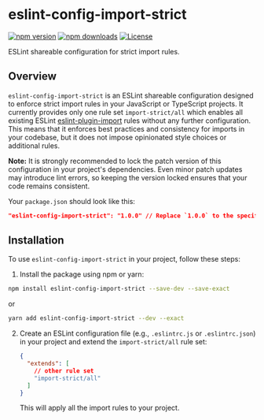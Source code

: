# eslint-config-import-strict

[![npm version](https://img.shields.io/npm/v/eslint-config-import-strict)](https://www.npmjs.com/package/eslint-config-import-strict)
[![npm downloads](https://img.shields.io/npm/dm/eslint-config-import-strict)](https://www.npmjs.com/package/eslint-config-import-strict)
[![License](https://img.shields.io/npm/l/eslint-config-import-strict)](https://github.com/yourusername/eslint-config-import-strict/blob/main/LICENSE)

ESLint shareable configuration for strict import rules.

## Overview

`eslint-config-import-strict` is an ESLint shareable configuration designed to enforce strict import rules in your JavaScript or TypeScript projects. It currently provides only one rule set `import-strict/all` which enables all existing ESLint [eslint-plugin-import](https://github.com/import-js/eslint-plugin-import) rules without any further configuration. This means that it enforces best practices and consistency for imports in your codebase, but it does not impose opinionated style choices or additional rules.

**Note:** It is strongly recommended to lock the patch version of this configuration in your project's dependencies. Even minor patch updates may introduce lint errors, so keeping the version locked ensures that your code remains consistent.

Your `package.json` should look like this:

```json
"eslint-config-import-strict": "1.0.0" // Replace `1.0.0` to the specific version you are using
```

## Installation

To use `eslint-config-import-strict` in your project, follow these steps:

1. Install the package using npm or yarn:

```bash
npm install eslint-config-import-strict --save-dev --save-exact
```

or

```bash
yarn add eslint-config-import-strict --dev --exact
```

2. Create an ESLint configuration file (e.g., `.eslintrc.js` or `.eslintrc.json`) in your project and extend the `import-strict/all` rule set:

   ```json
   {
     "extends": [
       // other rule set
       "import-strict/all"
     ]
   }
   ```

   This will apply all the import rules to your project.
